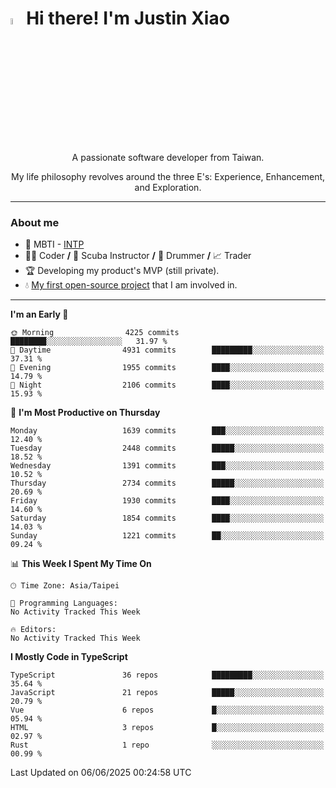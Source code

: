 # <img src="https://media.giphy.com/media/hvRJCLFzcasrR4ia7z/giphy.gif" width="5%">Hi there! I'm Justin Xiao
<p align="center">A passionate software developer from Taiwan.  </p>
<p align="center">My life philosophy revolves around the three E's: Experience, Enhancement, and Exploration.</p>

---
### About me
- 👀 MBTI - [INTP](https://www.16personalities.com/intp-personality)
- 👨‍💻 Coder **/** 🤿 Scuba Instructor **/** 🥁 Drummer **/** 📈 Trader
- 🏆 Developing my product's MVP (still private).
- 💧 [My first open-source project](https://github.com/Game-as-a-Service/Game-Lobby-Web) that I am involved in.

---
<!--START_SECTION:waka-->
**I'm an Early 🐤** 

```text
🌞 Morning                4225 commits        ████████░░░░░░░░░░░░░░░░░   31.97 % 
🌆 Daytime                4931 commits        █████████░░░░░░░░░░░░░░░░   37.31 % 
🌃 Evening                1955 commits        ████░░░░░░░░░░░░░░░░░░░░░   14.79 % 
🌙 Night                  2106 commits        ████░░░░░░░░░░░░░░░░░░░░░   15.93 % 
```
📅 **I'm Most Productive on Thursday** 

```text
Monday                   1639 commits        ███░░░░░░░░░░░░░░░░░░░░░░   12.40 % 
Tuesday                  2448 commits        █████░░░░░░░░░░░░░░░░░░░░   18.52 % 
Wednesday                1391 commits        ███░░░░░░░░░░░░░░░░░░░░░░   10.52 % 
Thursday                 2734 commits        █████░░░░░░░░░░░░░░░░░░░░   20.69 % 
Friday                   1930 commits        ████░░░░░░░░░░░░░░░░░░░░░   14.60 % 
Saturday                 1854 commits        ████░░░░░░░░░░░░░░░░░░░░░   14.03 % 
Sunday                   1221 commits        ██░░░░░░░░░░░░░░░░░░░░░░░   09.24 % 
```


📊 **This Week I Spent My Time On** 

```text
🕑︎ Time Zone: Asia/Taipei

💬 Programming Languages: 
No Activity Tracked This Week

🔥 Editors: 
No Activity Tracked This Week
```

**I Mostly Code in TypeScript** 

```text
TypeScript               36 repos            █████████░░░░░░░░░░░░░░░░   35.64 % 
JavaScript               21 repos            █████░░░░░░░░░░░░░░░░░░░░   20.79 % 
Vue                      6 repos             █░░░░░░░░░░░░░░░░░░░░░░░░   05.94 % 
HTML                     3 repos             █░░░░░░░░░░░░░░░░░░░░░░░░   02.97 % 
Rust                     1 repo              ░░░░░░░░░░░░░░░░░░░░░░░░░   00.99 % 
```




 Last Updated on 06/06/2025 00:24:58 UTC
<!--END_SECTION:waka-->
